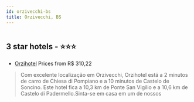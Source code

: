 ```yaml
---
id: orzivecchi-bs
title: Orzivecchi, BS
---
```


<center><img src="https://i.travelapi.com/hotels/5000000/4290000/4289900/4289810/20bf232f_z.jpg" alt="" /></center>


##  3 star hotels - ⭐️⭐️⭐️

-    [Orzihotel](https://www.hurb.com/br/aud/https://www.hurb.com/br/hotels/orzivecchi/orzihotel-HT-44JC?cmp=18055) Prices from R$ 310,22
   > Com excelente localização em Orzivecchi, Orzihotel está a 2 minutos de carro de Chiesa di Pompiano e a 10 minutos de Castelo de Soncino.  Este hotel fica a 10,3 km de Ponte San Vigilio e a 10,6 km de Castelo di Padermello.Sinta-se em casa em um de nossos 

